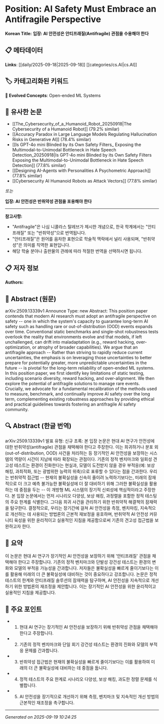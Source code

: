 
# Position: AI Safety Must Embrace an Antifragile Perspective

**Korean Title:** **입장: AI 안전성은 안티프래질(Antifragile) 관점을 수용해야 한다**

## 📋 메타데이터

**Links**: [[daily/2025-09-18|2025-09-18]] [[categories/cs.AI|cs.AI]]

## 🏷️ 카테고리화된 키워드
**🚀 Evolved Concepts**: Open-ended ML Systems

## 🔗 유사한 논문
- [[The_Cybersecurity_of_a_Humanoid_Robot_20250918|The Cybersecurity of a Humanoid Robot]] (79.2% similar)
- [[Accuracy Paradox in Large Language Models Regulating Hallucination Risks in Generative AI]] (78.4% similar)
- [[Is GPT-4o mini Blinded by its Own Safety Filters_ Exposing the Multimodal-to-Unimodal Bottleneck in Hate Speech Detection_20250918|Is GPT-4o mini Blinded by its Own Safety Filters Exposing the Multimodal-to-Unimodal Bottleneck in Hate Speech Detection]] (77.8% similar)
- [[Designing AI-Agents with Personalities A Psychometric Approach]] (77.8% similar)
- [[Cybersecurity AI Humanoid Robots as Attack Vectors]] (77.8% similar)

*또는*

**입장: AI 안전성은 반취약성 관점을 포용해야 한다**

---

**참고사항:**
- "Antifragile"은 나심 니콜라스 탈레브가 제시한 개념으로, 한국 학계에서는 "안티프래질" 또는 "반취약성"으로 번역됩니다.
- "안티프래질"은 원어를 음차한 표현으로 학술적 맥락에서 널리 사용되며, "반취약성"은 의미를 직역한 표현입니다.
- 해당 학술 분야나 출판물의 관례에 따라 적절한 번역을 선택하시면 됩니다.

## 📋 저자 정보

**Authors:** 

## 📄 Abstract (원문)

arXiv:2509.13339v1 Announce Type: new 
Abstract: This position paper contends that modern AI research must adopt an antifragile perspective on safety -- one in which the system's capacity to guarantee long-term AI safety such as handling rare or out-of-distribution (OOD) events expands over time. Conventional static benchmarks and single-shot robustness tests overlook the reality that environments evolve and that models, if left unchallenged, can drift into maladaptation (e.g., reward hacking, over-optimization, or atrophy of broader capabilities). We argue that an antifragile approach -- Rather than striving to rapidly reduce current uncertainties, the emphasis is on leveraging those uncertainties to better prepare for potentially greater, more unpredictable uncertainties in the future -- is pivotal for the long-term reliability of open-ended ML systems. In this position paper, we first identify key limitations of static testing, including scenario diversity, reward hacking, and over-alignment. We then explore the potential of antifragile solutions to manage rare events. Crucially, we advocate for a fundamental recalibration of the methods used to measure, benchmark, and continually improve AI safety over the long term, complementing existing robustness approaches by providing ethical and practical guidelines towards fostering an antifragile AI safety community.

## 🔍 Abstract (한글 번역)

arXiv:2509.13339v1 발표 유형: 신규
초록: 본 입장 논문은 현대 AI 연구가 안전성에 대한 반취약성(antifragile) 관점을 채택해야 한다고 주장한다. 이는 희귀하거나 분포 외(out-of-distribution, OOD) 사건을 처리하는 등 장기적인 AI 안전성을 보장하는 시스템의 역량이 시간이 지남에 따라 확장되는 관점이다. 기존의 정적 벤치마크와 일회성 견고성 테스트는 환경이 진화한다는 현실과, 모델이 도전받지 않을 경우 부적응(예: 보상 해킹, 과최적화, 또는 광범위한 능력의 위축)으로 표류할 수 있다는 점을 간과한다. 우리는 반취약적 접근법 -- 현재의 불확실성을 신속히 줄이려 노력하기보다는, 미래의 잠재적으로 더 크고 예측 불가능한 불확실성에 더 잘 대비하기 위해 그러한 불확실성을 활용하는 데 중점을 두는 -- 이 개방형 ML 시스템의 장기적 신뢰성에 핵심적이라고 주장한다. 본 입장 논문에서는 먼저 시나리오 다양성, 보상 해킹, 과정렬을 포함한 정적 테스팅의 주요 한계를 식별한다. 그다음 희귀 사건을 관리하기 위한 반취약적 해결책의 잠재력을 탐구한다. 결정적으로, 우리는 장기간에 걸쳐 AI 안전성을 측정, 벤치마킹, 지속적으로 개선하는 데 사용되는 방법론의 근본적 재보정을 옹호하며, 반취약적 AI 안전성 커뮤니티 육성을 위한 윤리적이고 실용적인 지침을 제공함으로써 기존의 견고성 접근법을 보완하고자 한다.

## 📝 요약

이 논문은 현대 AI 연구가 장기적인 AI 안전성을 보장하기 위해 '안티프래질' 관점을 채택해야 한다고 주장합니다. 기존의 정적 벤치마크와 단발성 강건성 테스트는 환경의 변화와 모델의 부적응 가능성을 간과합니다. 저자들은 불확실성을 빠르게 줄이기보다는 이를 활용해 미래의 더 큰 불확실성에 대비하는 것이 중요하다고 강조합니다. 논문은 정적 테스트의 한계와 안티프래질 솔루션의 잠재력을 탐구하며, AI 안전성을 지속적으로 개선하기 위한 방법론의 재조정을 제안합니다. 이는 장기적인 AI 안전성을 위한 윤리적이고 실용적인 지침을 제공합니다.

## 🎯 주요 포인트

- 1. 현대 AI 연구는 장기적인 AI 안전성을 보장하기 위해 반취약성 관점을 채택해야 한다고 주장합니다.

- 2. 기존의 정적 벤치마크와 단일 회기 강건성 테스트는 환경의 진화와 모델의 부적응 문제를 간과합니다.

- 3. 반취약성 접근법은 현재의 불확실성을 빠르게 줄이기보다는 이를 활용하여 미래의 더 큰 불확실성에 대비하는 데 중점을 둡니다.

- 4. 정적 테스트의 주요 한계로 시나리오 다양성, 보상 해킹, 과도한 정렬 문제를 식별합니다.

- 5. AI 안전성을 장기적으로 개선하기 위해 측정, 벤치마크 및 지속적인 개선 방법의 근본적인 재조정을 촉구합니다.

---

*Generated on 2025-09-19 10:24:25*
